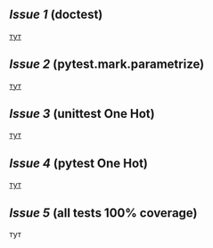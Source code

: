 ## *Issue 1* (doctest)
  [тут](./issue1/morse.py)

## *Issue 2* (pytest.mark.parametrize)
  [тут](./issue2/test_morse.py)

## *Issue 3* (unittest One Hot)
  [тут](./issue3/is3.py)

## *Issue 4* (pytest One Hot)
  [тут](./issue4/is4.py)

## *Issue 5* (all tests 100% coverage)
  тут
